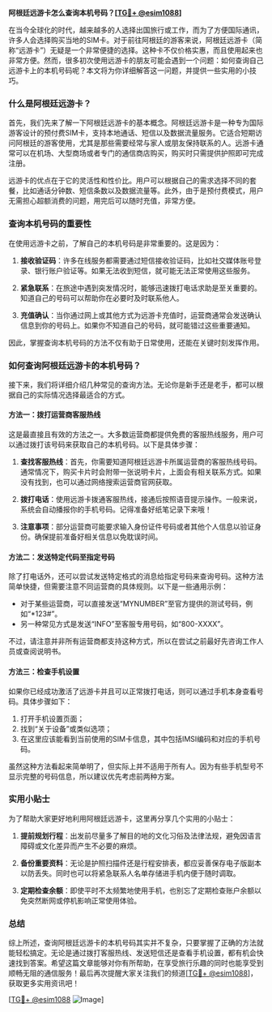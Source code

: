 **阿根廷远游卡怎么查询本机号码？[[TG💪+ @esim1088](https://t.me/s/esim1088)]**

在当今全球化的时代，越来越多的人选择出国旅行或工作，而为了方便国际通讯，许多人会选择购买当地的SIM卡。对于前往阿根廷的游客来说，阿根廷远游卡（简称“远游卡”）无疑是一个非常便捷的选择。这种卡不仅价格实惠，而且使用起来也非常方便。然而，很多初次使用远游卡的朋友可能会遇到一个问题：如何查询自己远游卡上的本机号码呢？本文将为你详细解答这一问题，并提供一些实用的小技巧。

### 什么是阿根廷远游卡？

首先，我们先来了解一下阿根廷远游卡的基本概念。阿根廷远游卡是一种专为国际游客设计的预付费SIM卡，支持本地通话、短信以及数据流量服务。它适合短期访问阿根廷的游客使用，尤其是那些需要经常与家人或朋友保持联系的人。远游卡通常可以在机场、大型商场或者专门的通信商店购买，购买时只需提供护照即可完成注册。

远游卡的优点在于它的灵活性和性价比。用户可以根据自己的需求选择不同的套餐，比如通话分钟数、短信条数以及数据流量等。此外，由于是预付费模式，用户无需担心超额消费的问题，用完后可以随时充值，非常方便。

### 查询本机号码的重要性

在使用远游卡之前，了解自己的本机号码是非常重要的。这是因为：

1. **接收验证码**：许多在线服务都需要通过短信接收验证码，比如社交媒体账号登录、银行账户验证等。如果无法收到短信，就可能无法正常使用这些服务。
   
2. **紧急联系**：在旅途中遇到突发情况时，能够迅速拨打电话求助是至关重要的。知道自己的号码可以帮助你在必要时及时联系他人。

3. **充值确认**：当你通过网上或其他方式为远游卡充值时，运营商通常会发送确认信息到你的号码上。如果你不知道自己的号码，就可能错过这些重要通知。

因此，掌握查询本机号码的方法不仅有助于日常使用，还能在关键时刻发挥作用。

### 如何查询阿根廷远游卡的本机号码？

接下来，我们将详细介绍几种常见的查询方法。无论你是新手还是老手，都可以根据自己的实际情况选择最适合的方式。

#### 方法一：拨打运营商客服热线

这是最直接且有效的方法之一。大多数运营商都提供免费的客服热线服务，用户可以通过拨打该号码来获取自己的本机号码。以下是具体步骤：

1. **查找客服热线**：首先，你需要知道阿根廷远游卡所属运营商的客服热线号码。通常情况下，购买卡片时会附带一张说明卡片，上面会有相关联系方式。如果没有找到，也可以通过网络搜索运营商官网获取。

2. **拨打电话**：使用远游卡拨通客服热线，接通后按照语音提示操作。一般来说，系统会自动播报你的手机号码。记得准备好纸笔记录下来哦！

3. **注意事项**：部分运营商可能要求输入身份证件号码或者其他个人信息以验证身份。确保提前准备好相关信息以免耽误时间。

#### 方法二：发送特定代码至指定号码

除了打电话外，还可以尝试发送特定格式的消息给指定号码来查询号码。这种方法简单快捷，但需要注意不同运营商的具体规则。以下是一些通用示例：

- 对于某些运营商，可以直接发送“MYNUMBER”至官方提供的测试号码，例如“*123#”。
- 另一种常见方式是发送“INFO”至客服专用号码，如“800-XXXX”。

不过，请注意并非所有运营商都支持这种方式，所以在尝试之前最好先咨询工作人员或查阅说明书。

#### 方法三：检查手机设置

如果你已经成功激活了远游卡并且可以正常拨打电话，则可以通过手机本身查看号码。具体步骤如下：

1. 打开手机设置页面；
2. 找到“关于设备”或类似选项；
3. 在这里应该能看到当前使用的SIM卡信息，其中包括IMSI编码和对应的手机号码。

虽然这种方法看起来简单明了，但实际上并不适用于所有人。因为有些手机型号不显示完整的号码信息，所以建议优先考虑前两种方案。

### 实用小贴士

为了帮助大家更好地利用阿根廷远游卡，这里再分享几个实用的小贴士：

1. **提前规划行程**：出发前尽量多了解目的地的文化习俗及法律法规，避免因语言障碍或文化差异而产生不必要的麻烦。
   
2. **备份重要资料**：无论是护照扫描件还是行程安排表，都应妥善保存电子版副本以防丢失。同时也可以将紧急联系人名单存储进手机内便于随时调取。

3. **定期检查余额**：即使平时不太频繁地使用手机，也别忘了定期检查账户余额以免突然断网或停机影响正常使用体验。

### 总结

综上所述，查询阿根廷远游卡的本机号码其实并不复杂，只要掌握了正确的方法就能轻松搞定。无论是通过拨打客服热线、发送短信还是查看手机设置，都有机会快速找到答案。希望这篇文章能够对你有所帮助，在享受旅行乐趣的同时也能享受到顺畅无阻的通信服务！最后再次提醒大家关注我们的频道[[TG💪+ @esim1088](https://t.me/s/esim1088)]，获取更多实用资讯吧！

[[TG💪+ @esim1088](https://t.me/s/esim1088) ![Image](https://i.postimg.cc/4NQfJmqS/Snipaste-2025-05-13-00-14-12.png)]